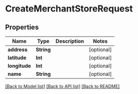 # CreateMerchantStoreRequest

## Properties
Name | Type | Description | Notes
------------ | ------------- | ------------- | -------------
**address** | **String** |  | [optional] 
**latitude** | **Int** |  | [optional] 
**longitude** | **Int** |  | [optional] 
**name** | **String** |  | [optional] 

[[Back to Model list]](../README.md#documentation-for-models) [[Back to API list]](../README.md#documentation-for-api-endpoints) [[Back to README]](../README.md)


